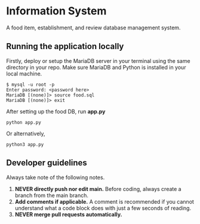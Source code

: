 # Information System
A food item, establishment, and review database management system.
## Running the application locally
Firstly, deploy or setup the MariaDB server in your terminal using the same directory in your repo. Make sure MariaDB and Python is installed in your local machine.

    $ mysql -u root -p
    Enter password: <password here>
    MariaDB [(none)]> source food.sql
    MariaDB [(none)]> exit

After setting up the food DB, run **app.py**

    python app.py

Or alternatively,

    python3 app.py

## Developer guidelines
Always take note of the following notes.
1. **NEVER directly push nor edit main.** Before coding, always create a branch from the main branch.
2. **Add comments if applicable.** A comment is recommended if you cannot understand what a code block does with just a few seconds of reading.
3. **NEVER merge pull requests automatically.** 